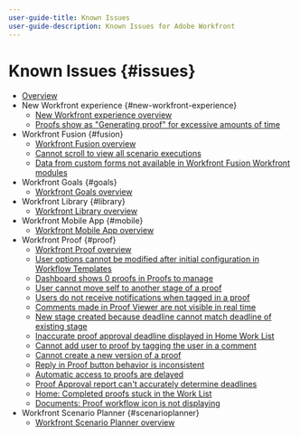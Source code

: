 ```yaml
---
user-guide-title: Known Issues
user-guide-description: Known Issues for Adobe Workfront
---
```


# Known Issues {#issues}

+ [Overview](overview.md)
+ New Workfront experience {#new-workfront-experience}
  + [New Workfront experience overview](newworkfrontexperience.md)
  + [Proofs show as "Generating proof" for excessive amounts of time](generating-proof-for-excessive-amounts-of-time.md)
+ Workfront Fusion {#fusion}
  + [Workfront Fusion overview](workfrontfusion.md)
  + [Cannot scroll to view all scenario executions](cannot-scroll-to-view-all-scenario-executions.md)
  + [Data from custom forms not available in Workfront Fusion Workfront modules](data-from-custom-forms-not-available.md)
+ Workfront Goals {#goals}
  + [Workfront Goals overview](workfrontgoals.md)
+ Workfront Library {#library}
  + [Workfront Library overview](workfrontlibrary.md)
+ Workfront Mobile App {#mobile}
  + [Workfront Mobile App overview](workfrontmobile.md)
+ Workfront Proof {#proof}
  + [Workfront Proof overview](workfrontproof.md)
  + [User options cannot be modified after initial configuration in Workflow Templates](user-options-cannot-be-modified-after-initial-configuration.md)
  + [Dashboard shows 0 proofs in Proofs to manage](zero-proofs-to-manage.md)
  + [User cannot move self to another stage of a proof](user-cannot-move-self-to-another-stage-of-a-proof.md)
  + [Users do not receive notifications when tagged in a proof](users-do-not-receive-notifications-when-tagged-in-a-proof.md)
  + [Comments made in Proof Viewer are not visible in real time](comments-not-visible-in-real-time.md)
  + [New stage created because deadline cannot match deadline of existing stage](new-stage-created.md)
  + [Inaccurate proof approval deadline displayed in Home Work List](inaccurate-proof-approval-deadline-displayed.md)
  + [Cannot add user to proof by tagging the user in a comment](cannot-add-user-to-proof.md)
  + [Cannot create a new version of a proof](cannot-create-a-new-version-of-a-proof.md)
  + [Reply in Proof button behavior is inconsistent](reply-in-proof-button-behavior-is-inconsistent.md)
  + [Automatic access to proofs are delayed](automatic-access-to-proofs-are-delayed.md)
  + [Proof Approval report can't accurately determine deadlines](proof-approval-report-cant-accurately-determine-deadlines.md)
  + [Home: Completed proofs stuck in the Work List](completed-proofs-stuck-in-the-work-list.md)
  + [Documents: Proof workflow icon is not displaying](proof-workflow-icon-is-not-displaying.md)
+ Workfront Scenario Planner {#scenarioplanner}
  + [Workfront Scenario Planner overview](workfrontscenarioplanner.md)

<!--

Articles must be added to this TOC file in order to render.

Use this list format to specify links to articles and section headings that expand and collapse in the left rail of the user guide.

An article link CANNOT be used as a section heading.

Page url - https://one.workfront.com/s/article/Known-Issues

Known Issues in the new Workfront experience
Known Issues in Workfront Fusion
Known Issues in Workfront Goals
Known Issues in Workfront Library
Known Issues in the Workfront Mobile App
Known Issues in Workfront Proof
Known Issues in Workfront Scenario Planner

-->
